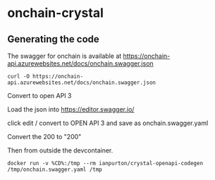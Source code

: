 # onchain-crystal

## Generating the code

The swagger for onchain is available at https://onchain-api.azurewebsites.net/docs/onchain.swagger.json

`curl -O https://onchain-api.azurewebsites.net/docs/onchain.swagger.json`

Convert to open API 3

Load the json into https://editor.swagger.io/

click edit / convert to OPEN API 3 and save as onchain.swagger.yaml

Convert the 200 to "200"

Then from outside the devcontainer.

`docker run -v %CD%:/tmp --rm ianpurton/crystal-openapi-codegen /tmp/onchain.swagger.yaml /tmp`

